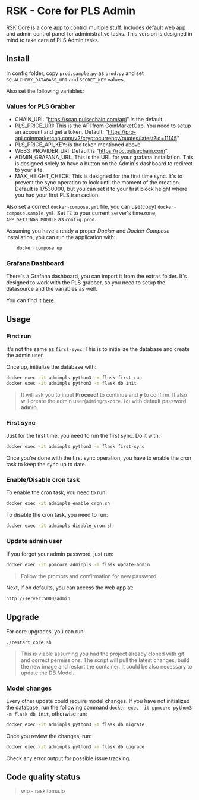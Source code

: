 # RSK - Core for PLS Admin

RSK Core is a core app to control multiple stuff. Includes default web app and admin control panel for administrative tasks.  This version is designed in mind to take care of PLS Admin tasks.

## Install

In config folder, copy `prod.sample.py` as `prod.py` and set `SQLALCHEMY_DATABASE_URI` and `SECRET_KEY` values.

Also set the following variables:

### Values for PLS Grabber
- CHAIN_URI: "https://scan.pulsechain.com/api" is the default.
- PLS_PRICE_URI: This is the API from CoinMarketCap.  You need to setup an account and get a token.  Default: "https://pro-api.coinmarketcap.com/v2/cryptocurrency/quotes/latest?id=11145"
- PLS_PRICE_API_KEY: is the token mentioned above
- WEB3_PROVIDER_URI: Default is "https://rpc.pulsechain.com".
- ADMIN_GRAFANA_URL: This is the URL for your grafana installation. This is designed solely to have a button on the Admin's dashboard to redirect to your site.
- MAX_HEIGHT_CHECK: This is designed for the first time sync.  It's to prevent the sync operation to look until the moment of the creation.  Default is 17530000, but you can set it to your first block height where you had your first PLS transaction.

Also set a correct `docker-compose.yml` file, you can use(copy) `docker-compose.sample.yml`.  Set `TZ` to your current server's timezone, `APP_SETTINGS_MODULE` as `config.prod`.

Assuming you have already a proper *Docker* and *Docker Compose* installation, you can run the application with:

```python
    docker-compose up
```

### Grafana Dashboard

There's a Grafana dashboard, you can import it from the extras folder. It's designed to work with the PLS grabber, so you need to setup the datasource and the variables as well.

You can find it [here](/extras/validator_performance.json).


## Usage
### First run

It's not the same as `first-sync`. This is to initialize the database and create the admin user.

Once up, initialize the database with:

```bash
docker exec -it adminpls python3 -m flask first-run
docker exec -it adminpls python3 -m flask db init
```

> It will ask you to input **Proceed!** to continue and **y** to confirm. It also will create the admin user(`admin@rskcore.io`) with default password **admin**.

### First sync

Just for the first time, you need to run the first sync. Do it with:

```bash
docker exec -it adminpls python3 -m flask first-sync
```

Once you're done with the first sync operation, you have to enable the cron task to keep the sync up to date.

### Enable/Disable cron task

To enable the cron task, you need to run:

```bash
docker exec -it adminpls enable_cron.sh
```

To disable the cron task, you need to run:

```bash
docker exec -it adminpls disable_cron.sh
```

### Update admin user

If you forgot your admin password, just run:

```bash
docker exec -it ppmcore adminpls -m flask update-admin
```

> Follow the prompts and confirmation for new password.

Next, if on defaults, you can access the web app at:

```bash
http://server:5000/admin
```

## Upgrade

For core upgrades, you can run:

```bash
./restart_core.sh
```

> This is viable assuming you had the project already cloned with git and correct permissions.
> The script will pull the latest changes, build the new image and restart the container.
> It could be also necessary to update the DB Model.

### Model changes

Every other update could require model changes. If you have not initialized the database, run the following command `docker exec -it ppmcore python3 -m flask db init`, otherwise run:

```bash
docker exec -it adminpls python3 -m flask db migrate
```

Once you review the changes, run:

```bash
docker exec -it adminpls python3 -m flask db upgrade
```

Check any error output for possible issue tracking.

## Code quality status

> wip - raskitoma.io
